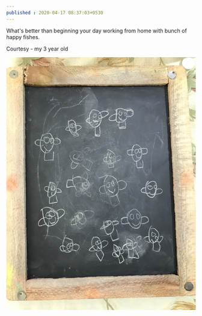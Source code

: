 ```yaml
---
published : 2020-04-17 08:37:03+0530
---
```


What's better than beginning your day working from home with bunch of happy fishes.

Courtesy - my 3 year old

![Happy Fishes](/images/happy-fishes.jpg)
